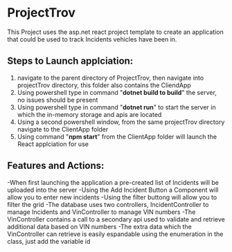 # ProjectTrov

This Project uses the asp.net react project template to create an application that could be used to track Incidents vehicles have been in.

## Steps to Launch applciation:
1. navigate to the parent directory of ProjectTrov, then navigate into projectTrov directory, this folder also contains the CliendApp
2. Using powershell type in command "**dotnet build to build**" the server, no issues should be present
3. Using powershell type in command "**dotnet run**" to start the server in which the in-memory storage and apis are located
4. Using a second powershell window, from the same projectTrov directory navigate to the ClientApp folder
5. Using command "**npm start**" from the ClientApp folder will launch the React applciation for use

## Features and Actions:
-When first launching the application a pre-created list of Incidents will be uploaded into the server
-Using the Add Incident Button a Component will allow you to enter new incidents
-Using the filter buttong will allow you to filter the grid
-The database uses two controllers, IncidentController to manage Incidents and VinController to manage VIN numbers
-The VinController contains a call to a secondary api used to validate and retrieve additional data based on VIN numbers
-The extra data which the VinController can retrieve is easily espandable using the enumeration in the class, just add the variable id

